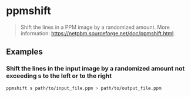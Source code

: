 # ppmshift

> Shift the lines in a PPM image by a randomized amount. More information: <https://netpbm.sourceforge.net/doc/ppmshift.html>.

## Examples

### Shift the lines in the input image by a randomized amount not exceeding s to the left or to the right

```bash
ppmshift s path/to/input_file.ppm > path/to/output_file.ppm
```
